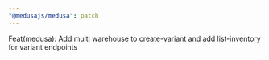 ```yaml
---
"@medusajs/medusa": patch
---
```


Feat(medusa): Add multi warehouse to create-variant and add list-inventory for variant endpoints
